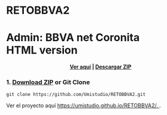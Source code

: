 # RETOBBVA2
# Admin: BBVA net Coronita <br> HTML version



<p align="center">
  <strong>
    <a href="https://github.com/Umistudio/RETOBBVA2.git" target="_blank">Ver aquí</a> | <a href="https://umistudio.github.io/RETOBBVA2/. " target="_blank">Descargar ZIP</a>
  </strong>
</p>


### 1. [Download ZIP](https://github.com/Umistudio/RETOBBVA2.git) or Git Clone

```
git clone https://github.com/Umistudio/RETOBBVA2.git
```


Ver el proyecto aquí [https://umistudio.github.io/RETOBBVA2/.  ](https://umistudio.github.io/RETOBBVA2/.).


































